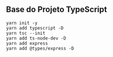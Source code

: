 ## Base do Projeto TypeScript

```
yarn init -y
yarn add typescript -D
yarn tsc --init
yarn add ts-node-dev -D
yarn add express
yarn add @types/express -D
```
